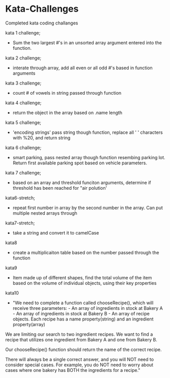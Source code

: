 # Kata-Challenges

Completed kata coding challanges 

kata 1 challenge; 
- Sum the two largest #'s in an unsorted array argument entered into the function.
    
kata 2 challenge;
- interate through array, add all even or all odd #'s based in function arguments

kata 3 challenge;
- count # of vowels in string passed through function 

kata 4 challenge;
- return the object in the array based on .name length

kata 5 challenge;
- 'encoding strings' pass string though function, replace all ' ' characters with %20, and return string

kata 6 challenge;
- smart parking, pass nested array though function resembing parking lot. Return first available parking spot based on vehicle parameters.

kata 7 challenge;
- based on an array and threshold funciton arguments, determine if threshold has been reached for "air polution'

kata6-stretch; 
- repeat first number in array by the second number in the array. Can put multiple nested arrays through

kata7-stretch;
- take a string and convert it to camelCase

kata8 
- create a multiplicaiton table based on the number passed through the function

kata9
- Item made up of different shapes, find the total volume of the item based on the volume of individual objects, using their key properties

kata10
- "We need to complete a function called chooseRecipe(), which will receive three parameters: - An array of ingredients in stock at Bakery A - An array of ingredients in stock at Bakery B - An array of recipe objects. Each recipe has a name property(string) and an ingredient property(array)

We are limiting our search to two ingredient recipes. We want to find a recipe that utilizes one ingredient from Bakery A and one from Bakery B.

Our chooseRecipe() function should return the name of the correct recipe.

There will always be a single correct answer, and you will NOT need to consider special cases. For example, you do NOT need to worry about cases where one bakery has BOTH the ingredients for a recipe."